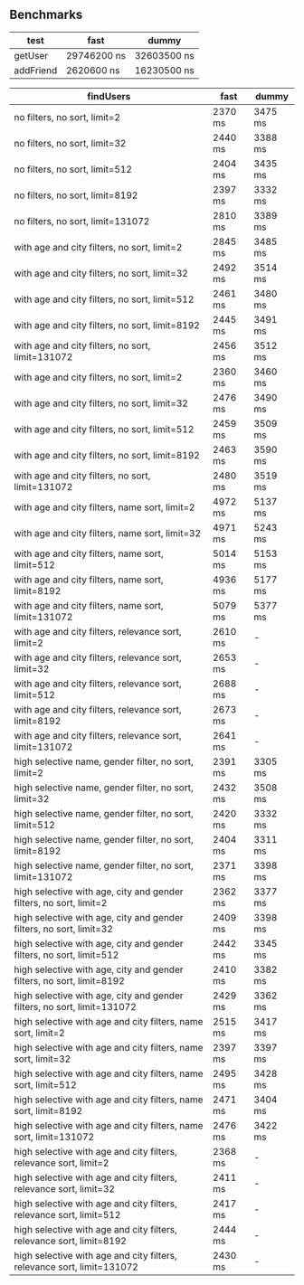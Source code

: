 ## Benchmarks

| test | fast | dummy |
|-|-|-|
|getUser| 29746200 ns | 32603500 ns |
|addFriend| 2620600 ns | 16230500 ns |

| findUsers | fast | dummy |
|-|-|-|
| no filters, no sort, limit=2| 2370 ms | 3475 ms |
| no filters, no sort, limit=32| 2440 ms | 3388 ms |
| no filters, no sort, limit=512| 2404 ms | 3435 ms |
| no filters, no sort, limit=8192| 2397 ms | 3332 ms |
| no filters, no sort, limit=131072| 2810 ms | 3389 ms |
| with age and city filters, no sort, limit=2| 2845 ms | 3485 ms |
| with age and city filters, no sort, limit=32| 2492 ms | 3514 ms |
| with age and city filters, no sort, limit=512| 2461 ms | 3480 ms |
| with age and city filters, no sort, limit=8192| 2445 ms | 3491 ms |
| with age and city filters, no sort, limit=131072| 2456 ms | 3512 ms |
| with age and city filters, no sort, limit=2| 2360 ms | 3460 ms |
| with age and city filters, no sort, limit=32| 2476 ms | 3490 ms |
| with age and city filters, no sort, limit=512| 2459 ms | 3509 ms |
| with age and city filters, no sort, limit=8192| 2463 ms | 3590 ms |
| with age and city filters, no sort, limit=131072| 2480 ms | 3519 ms |
| with age and city filters, name sort, limit=2| 4972 ms | 5137 ms |
| with age and city filters, name sort, limit=32| 4971 ms | 5243 ms |
| with age and city filters, name sort, limit=512| 5014 ms | 5153 ms |
| with age and city filters, name sort, limit=8192| 4936 ms | 5177 ms |
| with age and city filters, name sort, limit=131072| 5079 ms | 5377 ms |
| with age and city filters, relevance sort, limit=2| 2610 ms | - |
| with age and city filters, relevance sort, limit=32| 2653 ms | - |
| with age and city filters, relevance sort, limit=512| 2688 ms | - |
| with age and city filters, relevance sort, limit=8192| 2673 ms | - |
| with age and city filters, relevance sort, limit=131072| 2641 ms | - |
| high selective name, gender filter, no sort, limit=2| 2391 ms | 3305 ms |
| high selective name, gender filter, no sort, limit=32| 2432 ms | 3508 ms |
| high selective name, gender filter, no sort, limit=512| 2420 ms | 3332 ms |
| high selective name, gender filter, no sort, limit=8192| 2404 ms | 3311 ms |
| high selective name, gender filter, no sort, limit=131072| 2371 ms | 3398 ms |
| high selective with age, city and gender filters, no sort, limit=2 | 2362 ms | 3377 ms |
| high selective with age, city and gender filters, no sort, limit=32 | 2409 ms | 3398 ms |
| high selective with age, city and gender filters, no sort, limit=512 | 2442 ms | 3345 ms |
| high selective with age, city and gender filters, no sort, limit=8192 | 2410 ms | 3382 ms |
| high selective with age, city and gender filters, no sort, limit=131072 |2429 ms | 3362 ms |
| high selective with age and city filters, name sort, limit=2 |2515 ms | 3417 ms |
| high selective with age and city filters, name sort, limit=32 |2397 ms | 3397 ms |
| high selective with age and city filters, name sort, limit=512 |2495 ms | 3428 ms |
| high selective with age and city filters, name sort, limit=8192| 2471 ms | 3404 ms |
| high selective with age and city filters, name sort, limit=131072| 2476 ms | 3422 ms |
| high selective with age and city filters, relevance sort, limit=2| 2368 ms | - |
| high selective with age and city filters, relevance sort, limit=32| 2411 ms | - |
| high selective with age and city filters, relevance sort, limit=512| 2417 ms | - |
| high selective with age and city filters, relevance sort, limit=8192| 2444 ms | - |
| high selective with age and city filters, relevance sort, limit=131072| 2430 ms | - |
